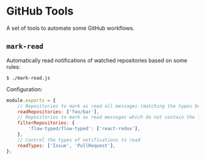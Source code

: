 # GitHub Tools

A set of tools to automate some GitHub workflows.

## `mark-read`

Automatically read notifications of watched repositories based on some rules:

```
$ ./mark-read.js
```

Configuration:

```js
module.exports = {
	// Repositories to mark as read all messages (matching the types below)
	readRepositories: ['foo/bar'],
	// Repositories to mark as read messages which do not contain the following strings
	filterRepositories: {
		'flow-typed/flow-typed': ['react-redux'],
	},
	// Control the types of notifications to read
	readTypes: ['Issue', 'PullRequest'],
};
```
